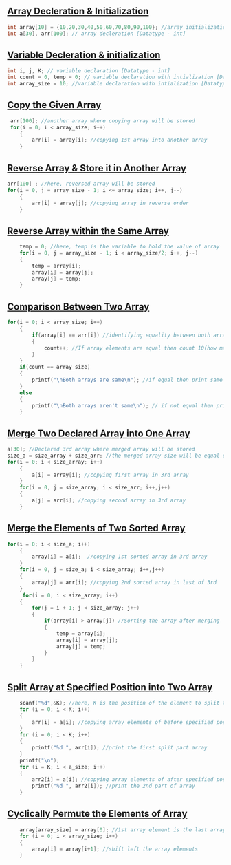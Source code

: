 ## [Array Decleration & Initialization](../lab4/4.c)
```c
int array[10] = {10,20,30,40,50,60,70,80,90,100}; //array initialization [Datatype - int]
int a[30], arr[100]; // array decleration [Datatype - int]

```
## [Variable Decleration & initialization](../lab4/3.c)
```c
int i, j, K; // variable declaration [Datatype - int]
int count = 0, temp = 0; // variable declaration with intialization [Datatype - int]
int array_size = 10; //variable declaration with intialization [Datatype - int]
```

## [Copy the Given Array](../lab4/1.c)
```c 
 arr[100]; //another array where copying array will be stored
 for(i = 0; i < array_size; i++)
    {
        arr[i] = array[i]; //copying 1st array into another array
    }
```

## [Reverse Array & Store it in Another Array](../lab4/2.c)
```c
arr[100] ; //here, reversed array will be stored
for(i = 0, j = array_size - 1; i <= array_size; i++, j--)
    {
        arr[i] = array[j]; //copying array in reverse order
    }
```

## [Reverse Array within the Same Array](../lab4/3.c)
```c
    temp = 0; //here, temp is the variable to hold the value of array
    for(i = 0, j = array_size - 1; i < array_size/2; i++, j--)
    {
        temp = array[i];
        array[i] = array[j];
        array[j] = temp;
    }
```

## [Comparison Between Two Array](../lab4/4.c)
```c
for(i = 0; i < array_size; i++)
    {
        if(array[i] == arr[i]) //identifying equality between both array
        {
            count++; //If array elements are equal then count 10(how many times the loop is cycling)
        }
    }
    if(count == array_size)
    {
        printf("\nBoth arrays are same\n"); //if equal then print same
    }
    else
    {
        printf("\nBoth arrays aren't same\n"); // if not equal then print
    }

```

## [Merge Two Declared Array into One Array](../lab4/5.c)
```c
a[30]; //Declared 3rd array where merged array will be stored
size_a = size_array + size_arr; //the merged array size will be equal of two declared array size
for(i = 0; i < size_array; i++)
    {
        a[i] = array[i]; //copying first array in 3rd array
    }
    for(i = 0, j = size_array; i < size_arr; i++,j++)
    {
        a[j] = arr[i]; //copying second array in 3rd array
    }
```

## [Merge the Elements of Two Sorted Array](../lab4/6.c)
```c
for(i = 0; i < size_a; i++)
    {
        array[i] = a[i];  //copying 1st sorted array in 3rd array
    }
    for(i = 0, j = size_a; i < size_array; i++,j++)
    {
        array[j] = arr[i]; //copying 2nd sorted array in last of 3rd 
    }
     for(i = 0; i < size_array; i++)
    {
        for(j = i + 1; j < size_array; j++)
        {
            if(array[i] > array[j]) //Sorting the array after merging
            {
                temp = array[i];
                array[i] = array[j];
                array[j] = temp;
            }
        }
    }
```

## [Split Array at Specified Position into Two Array](../lab4/7.c)
```c 
    scanf("%d",&K); //here, K is the position of the element to split the array
    for (i = 0; i < K; i++) 
    {
        arr[i] = a[i]; //copying array elements of before specified position in One array
    }
    for (i = 0; i < K; i++)
    {
        printf("%d ", arr[i]); //print the first split part array
    }
    printf("\n");
    for (i = K; i < a_size; i++) 
    {   
        arr2[i] = a[i]; //copying array elements of after specified position in Another Array
        printf("%d ", arr2[i]); //print the 2nd part of array 
    }
```

## [Cyclically Permute the Elements of Array](../lab4/8.c)
```c
    array[array_size] = array[0]; //1st array element is the last array element
    for (i = 0; i < array_size; i++)
    {
        array[i] = array[i+1]; //shift left the array elements
    }
```

